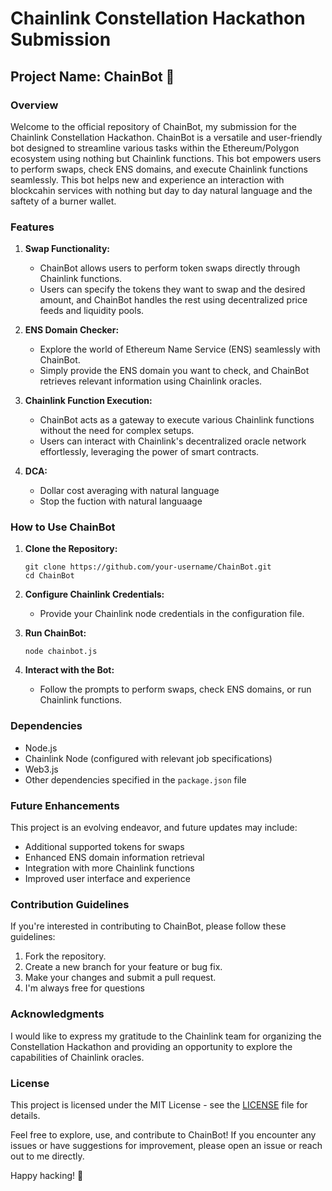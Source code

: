 # Chainlink Constellation Hackathon Submission

## Project Name: ChainBot 🤖

### Overview

Welcome to the official repository of ChainBot, my submission for the Chainlink Constellation Hackathon. ChainBot is a versatile and user-friendly bot designed to streamline various tasks within the Ethereum/Polygon ecosystem using nothing but Chainlink functions. This bot empowers users to perform swaps, check ENS domains, and execute Chainlink functions seamlessly. This bot helps new and experience an interaction with blockcahin services with nothing but day to day natural language and the saftety of a burner wallet.

### Features

1. **Swap Functionality:**
   - ChainBot allows users to perform token swaps directly through Chainlink functions.
   - Users can specify the tokens they want to swap and the desired amount, and ChainBot handles the rest using decentralized price feeds and liquidity pools.

2. **ENS Domain Checker:**
   - Explore the world of Ethereum Name Service (ENS) seamlessly with ChainBot.
   - Simply provide the ENS domain you want to check, and ChainBot retrieves relevant information using Chainlink oracles.

3. **Chainlink Function Execution:**
   - ChainBot acts as a gateway to execute various Chainlink functions without the need for complex setups.
   - Users can interact with Chainlink's decentralized oracle network effortlessly, leveraging the power of smart contracts.
    
4. **DCA:**
    - Dollar cost averaging with natural language
    - Stop the fuction with natural languaage

### How to Use ChainBot

1. **Clone the Repository:**
   ```
   git clone https://github.com/your-username/ChainBot.git
   cd ChainBot
   ```

2. **Configure Chainlink Credentials:**
   - Provide your Chainlink node credentials in the configuration file.

3. **Run ChainBot:**
   ```
   node chainbot.js
   ```

4. **Interact with the Bot:**
   - Follow the prompts to perform swaps, check ENS domains, or run Chainlink functions.

### Dependencies

- Node.js
- Chainlink Node (configured with relevant job specifications)
- Web3.js
- Other dependencies specified in the `package.json` file

### Future Enhancements

This project is an evolving endeavor, and future updates may include:

- Additional supported tokens for swaps
- Enhanced ENS domain information retrieval
- Integration with more Chainlink functions
- Improved user interface and experience

### Contribution Guidelines

If you're interested in contributing to ChainBot, please follow these guidelines:

1. Fork the repository.
2. Create a new branch for your feature or bug fix.
3. Make your changes and submit a pull request.
4. I'm always free for questions

### Acknowledgments

I would like to express my gratitude to the Chainlink team for organizing the Constellation Hackathon and providing an opportunity to explore the capabilities of Chainlink oracles.

### License

This project is licensed under the MIT License - see the [LICENSE](LICENSE) file for details.

Feel free to explore, use, and contribute to ChainBot! If you encounter any issues or have suggestions for improvement, please open an issue or reach out to me directly.

Happy hacking! 🚀
